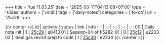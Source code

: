 +++
title = 'tue 11.03.25'
date = '2025-03-11T04:13:08+07:00'
type = 'slides'
authors = ['viridi']
tags = ['daily-notes']
categories = ['to-do']
url = '25c29'
+++

{{< center >}}
id | activity | status | link | info
:-: | :- | :-: | :-: | :-:
00 | Daily note init                | 1 | [25c29](/notes/25c29) | s0413
01 | Session-04 of fi5282-01        | 0 | [25c12](/notes/25c12) | u2233
02 | Ideal gas revisit prep to code | 1 | [25c30](/notes/25c30) | e2234
{{< /center >}}
